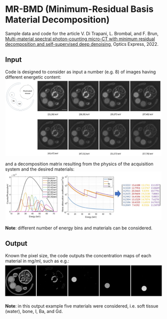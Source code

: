 # MR-BMD (Minimum-Residual Basis Material Decomposition)
Sample data and code for the article V. Di Trapani, L. Brombal, and F. Brun, [Multi-material spectral photon-counting micro-CT with minimum residual decomposition and self-supervised deep denoising](https://doi.org/10.1364/OE.471439), Optics Express, 2022.

## Input

Code is designed to consider as input a number (e.g. 8) of images having different energetic content:
![](/doc/Figure1.jpg)

and a decomposition matrix resulting from the physics of the acquisition system and the desired materials:
![](/doc/Figure2.jpg)

**Note**: different number of energy bins and materials can be considered.

## Output

Known the pixel size, the code outputs the concentration maps of each material in mg/ml, such as e.g.:
![](/doc/Figure3.jpg)

**Note**: in this output example five materials were considered, i.e. soft tissue (water), bone, I, Ba, and Gd. 
